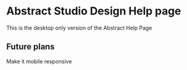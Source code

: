 # Abstract Studio Design Help page

This is the desktop only version of the Abstract Help Page

## Future plans

Make it mobile responsive